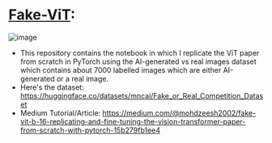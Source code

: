 # <ins>Fake-ViT</ins>:
![image](https://github.com/zappy586/FAKE-ViT/assets/89218647/64adefab-6cbf-450b-885e-7043dba75795)

* This repository contains the notebook in which I replicate the ViT paper from scratch in PyTorch using the AI-generated vs real images dataset which contains about 7000 labelled images which are either AI-generated or a real image.
* Here's the dataset: https://huggingface.co/datasets/mncai/Fake_or_Real_Competition_Dataset
* Medium Tutorial/Article: https://medium.com/@mohdzeesh2002/fake-vit-b-16-replicating-and-fine-tuning-the-vision-transformer-paper-from-scratch-with-pytorch-15b279fb1ee4

